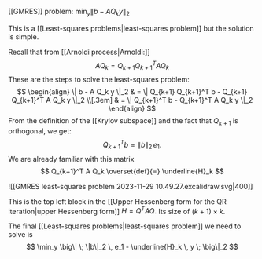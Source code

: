 [[GMRES]] problem: $\min_y \| b - A Q_k y \|_2$

This is a [[Least-squares problems|least-squares problem]] but the solution is simple.

Recall that from [[Arnoldi process|Arnoldi:]] 
$$
AQ_k = Q_{k+1} Q_{k+1}^T AQ_k
$$
These are the steps to solve the least-squares problem:
$$
\begin{align}
\| b - A Q_k y \|_2
& = 
\| Q_{k+1} Q_{k+1}^T b - Q_{k+1} Q_{k+1}^T A Q_k y \|_2 \\[.3em]
& = 
\| Q_{k+1}^T b - Q_{k+1}^T A Q_k y \|_2
\end{align}
$$
From the definition of the [[Krylov subspace]] and the fact that $Q_{k+1}$ is orthogonal, we get: 
$$
Q_{k+1}^T b = \|b\|_2 \, e_1.
$$
We are already familiar with this matrix
$$
Q_{k+1}^T A Q_k \overset{def}{=} \underline{H}_k
$$

![[GMRES least-squares problem 2023-11-29 10.49.27.excalidraw.svg|400]]

This is the top left block in the [[Upper Hessenberg form for the QR iteration|upper Hessenberg form]] $H = Q^T A Q.$ Its size of $(k+1) \times k$.

The final [[Least-squares problems|least-squares problem]] we need to solve is
$$
\min_y \big\| \; \|b\|_2 \, e_1 - \underline{H}_k \, y  \; \big\|_2
$$